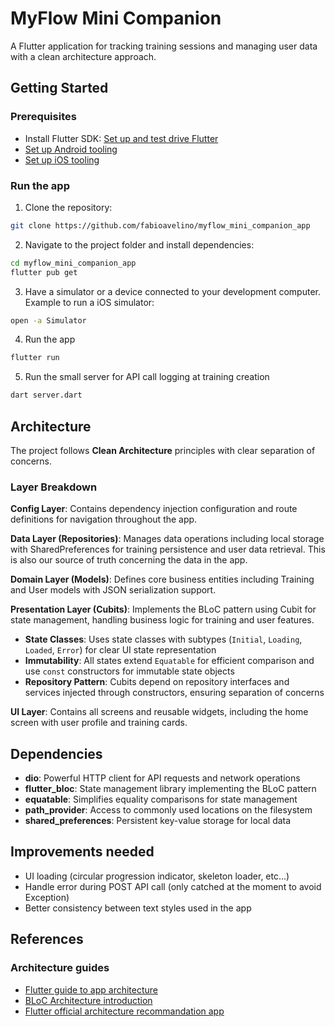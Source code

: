 # MyFlow Mini Companion

A Flutter application for tracking training sessions and managing user data with a clean architecture approach.

## Getting Started

### Prerequisites

- Install Flutter SDK: [Set up and test drive Flutter](https://docs.flutter.dev/get-started/quick)
- [Set up Android tooling](https://docs.flutter.dev/platform-integration/android/setup)
- [Set up iOS tooling](https://docs.flutter.dev/platform-integration/ios/setup)

### Run the app

1. Clone the repository:

```bash
git clone https://github.com/fabioavelino/myflow_mini_companion_app
```

2. Navigate to the project folder and install dependencies:

```bash
cd myflow_mini_companion_app
flutter pub get
```

3. Have a simulator or a device connected to your development computer. Example to run a iOS simulator:
```bash
open -a Simulator
```

4. Run the app

```bash
flutter run
```

5. Run the small server for API call logging at training creation
```bash
dart server.dart
```

## Architecture

The project follows **Clean Architecture** principles with clear separation of concerns.

### Layer Breakdown

**Config Layer**: Contains dependency injection configuration and route definitions for navigation throughout the app.

**Data Layer (Repositories)**: Manages data operations including local storage with SharedPreferences for training persistence and user data retrieval. This is also our source of truth concerning the data in the app.

**Domain Layer (Models)**: Defines core business entities including Training and User models with JSON serialization support.

**Presentation Layer (Cubits)**: Implements the BLoC pattern using Cubit for state management, handling business logic for training and user features.
  - **State Classes**: Uses state classes with subtypes (`Initial`, `Loading`, `Loaded`, `Error`) for clear UI state representation
  - **Immutability**: All states extend `Equatable` for efficient comparison and use `const` constructors for immutable state objects
  - **Repository Pattern**: Cubits depend on repository interfaces and services injected through constructors, ensuring separation of concerns

**UI Layer**: Contains all screens and reusable widgets, including the home screen with user profile and training cards.

## Dependencies

- **dio**: Powerful HTTP client for API requests and network operations
- **flutter_bloc**: State management library implementing the BLoC pattern
- **equatable**: Simplifies equality comparisons for state management
- **path_provider**: Access to commonly used locations on the filesystem
- **shared_preferences**: Persistent key-value storage for local data

## Improvements needed

- UI loading (circular progression indicator, skeleton loader, etc...)
- Handle error during POST API call (only catched at the moment to avoid Exception)
- Better consistency between text styles used in the app

## References

### Architecture guides

- [Flutter guide to app architecture](https://docs.flutter.dev/app-architecture/guide)
- [BLoC Architecture introduction](https://bloclibrary.dev/architecture/)
- [Flutter official architecture recommandation app](https://github.com/flutter/samples/tree/main/compass_app)
